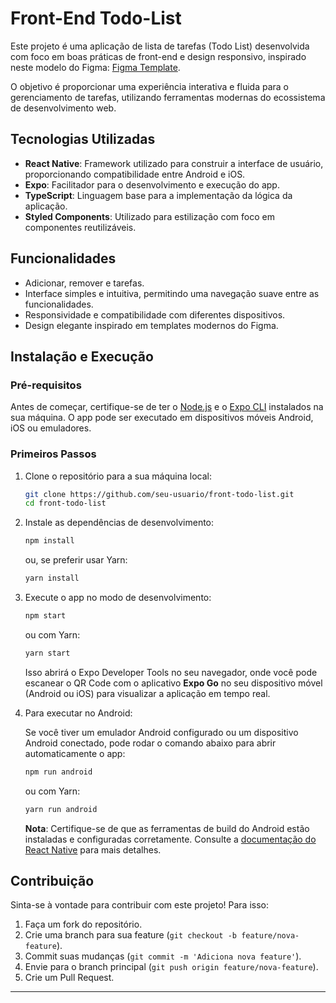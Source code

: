 
# Front-End Todo-List

Este projeto é uma aplicação de lista de tarefas (Todo List) desenvolvida com foco em boas práticas de front-end e design responsivo, inspirado neste modelo do Figma: [Figma Template](https://www.figma.com/community/file/1192904575853859483).

O objetivo é proporcionar uma experiência interativa e fluida para o gerenciamento de tarefas, utilizando ferramentas modernas do ecossistema de desenvolvimento web.

## Tecnologias Utilizadas

- **React Native**: Framework utilizado para construir a interface de usuário, proporcionando compatibilidade entre Android e iOS.
- **Expo**: Facilitador para o desenvolvimento e execução do app.
- **TypeScript**: Linguagem base para a implementação da lógica da aplicação.
- **Styled Components**: Utilizado para estilização com foco em componentes reutilizáveis.

## Funcionalidades

- Adicionar, remover e tarefas.
- Interface simples e intuitiva, permitindo uma navegação suave entre as funcionalidades.
- Responsividade e compatibilidade com diferentes dispositivos.
- Design elegante inspirado em templates modernos do Figma.

## Instalação e Execução

### Pré-requisitos

Antes de começar, certifique-se de ter o [Node.js](https://nodejs.org/en/) e o [Expo CLI](https://docs.expo.dev/get-started/installation/) instalados na sua máquina. O app pode ser executado em dispositivos móveis Android, iOS ou emuladores.

### Primeiros Passos

1. Clone o repositório para a sua máquina local:
   ```bash
   git clone https://github.com/seu-usuario/front-todo-list.git
   cd front-todo-list
   ```

2. Instale as dependências de desenvolvimento:

   ```bash
   npm install
   ```
   ou, se preferir usar Yarn:

   ```bash
   yarn install
   ```

3. Execute o app no modo de desenvolvimento:

   ```bash
   npm start
   ```
   ou com Yarn:

   ```bash
   yarn start
   ```

   Isso abrirá o Expo Developer Tools no seu navegador, onde você pode escanear o QR Code com o aplicativo **Expo Go** no seu dispositivo móvel (Android ou iOS) para visualizar a aplicação em tempo real.

4. Para executar no Android:

   Se você tiver um emulador Android configurado ou um dispositivo Android conectado, pode rodar o comando abaixo para abrir automaticamente o app:

   ```bash
   npm run android
   ```
   ou com Yarn:

   ```bash
   yarn run android
   ```

   **Nota**: Certifique-se de que as ferramentas de build do Android estão instaladas e configuradas corretamente. Consulte a [documentação do React Native](https://reactnative.dev/docs/environment-setup) para mais detalhes.

## Contribuição

Sinta-se à vontade para contribuir com este projeto! Para isso:

1. Faça um fork do repositório.
2. Crie uma branch para sua feature (`git checkout -b feature/nova-feature`).
3. Commit suas mudanças (`git commit -m 'Adiciona nova feature'`).
4. Envie para o branch principal (`git push origin feature/nova-feature`).
5. Crie um Pull Request.

---
